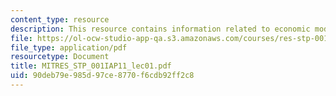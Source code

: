 ```yaml
---
content_type: resource
description: This resource contains information related to economic models of innovation.
file: https://ol-ocw-studio-app-qa.s3.amazonaws.com/courses/res-stp-001-science-policy-bootcamp-january-iap-2011/90deb79e985d97ce8770f6cdb92ff2c8_MITRES_STP_001IAP11_lec01.pdf
file_type: application/pdf
resourcetype: Document
title: MITRES_STP_001IAP11_lec01.pdf
uid: 90deb79e-985d-97ce-8770-f6cdb92ff2c8
---
```

